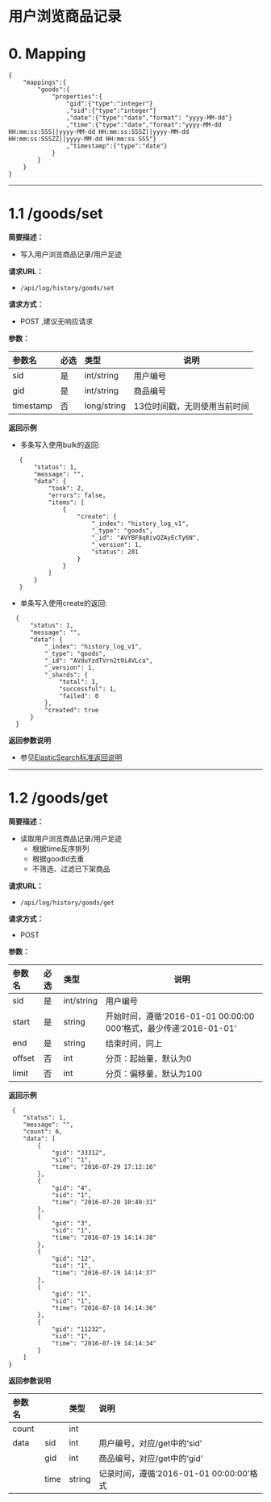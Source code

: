 
# 用户浏览商品记录

# 0. Mapping
```
{
    "mappings":{
        "goods":{
            "properties":{
                "gid":{"type":"integer"}
                ,"sid":{"type":"integer"}
                ,"date":{"type":"date","format": "yyyy-MM-dd"}
                ,"time":{"type":"date","format":"yyyy-MM-dd HH:mm:ss:SSS||yyyy-MM-dd HH:mm:ss:SSSZ||yyyy-MM-dd HH:mm:ss:SSSZZ||yyyy-MM-dd HH:mm:ss SSS"}
                ,"timestamp":{"type":"date"}
            }
        }
    }
}
```
***

# 1.1 /goods/set

**简要描述：** 

- 写入用户浏览商品记录/用户足迹

**请求URL：** 
- ` /api/log/history/goods/set `
  
**请求方式：**
- POST ,建议无响应请求

**参数：** 

|参数名|必选|类型|说明|
|:----|:---|:-----|-----|
|sid |是  |int/string |用户编号|
|gid |是  |int/string |商品编号|
|timestamp|否|long/string |13位时间戳，无则使用当前时间|

**返回示例**
 - 多条写入使用bulk的返回:
 ``` 
    {
        "status": 1,
        "message": "",
        "data": {
            "took": 2,
            "errors": false,
            "items": [
                {
                    "create": {
                        "_index": "history_log_v1",
                        "_type": "goods",
                        "_id": "AVYBF8q8ivQZAyEcTy6N",
                        "_version": 1,
                        "status": 201
                    }
                }
            ]
        }
    }
  ```
  
  - 单条写入使用create的返回:
  ```
    {
        "status": 1,
        "message": "",
        "data": {
            "_index": "history_log_v1",
            "_type": "goods",
            "_id": "AVduYzdTVrn2t9i4VLca",
            "_version": 1,
            "_shards": {
                "total": 1,
                "successful": 1,
                "failed": 0
            },
            "created": true
        }
    }
  ```

**返回参数说明** 

- 参见[ElasticSearch标准返回说明](../../README.md#elasticsearch-response)

***

# 1.2 /goods/get

**简要描述：** 

- 读取用户浏览商品记录/用户足迹
    - 根据time反序排列
    - 根据goodId去重
    - 不筛选、过滤已下架商品

**请求URL：** 
- ` /api/log/history/goods/get `
  
**请求方式：**
- POST 

**参数：** 

|参数名|必选|类型|说明|
|:----|:---|:-----|-----|
|sid   |是|int/string |用户编号|
|start |是|string     |开始时间，遵循‘2016-01-01 00:00:00 000’格式，最少传递‘2016-01-01’|
|end   |是|string     |结束时间，同上|
|offset|否|int        |分页：起始量，默认为0|
|limit |否|int        |分页：偏移量，默认为100|

 **返回示例**

``` 
 {
    "status": 1,
    "message": "",
    "count": 6,
    "data": [
        {
            "gid": "33312",
            "sid": "1",
            "time": "2016-07-29 17:12:16"
        },
        {
            "gid": "4",
            "sid": "1",
            "time": "2016-07-20 10:49:31"
        },
        {
            "gid": "3",
            "sid": "1",
            "time": "2016-07-19 14:14:38"
        },
        {
            "gid": "12",
            "sid": "1",
            "time": "2016-07-19 14:14:37"
        },
        {
            "gid": "1",
            "sid": "1",
            "time": "2016-07-19 14:14:36"
        },
        {
            "gid": "11232",
            "sid": "1",
            "time": "2016-07-19 14:14:34"
        }
    ]
}
```

 **返回参数说明** 

|参数名||类型|说明|
|:----|:---|:---|:-----|
|count||int||总计商品浏览记录条数|
|data|sid   |int |用户编号，对应/get中的‘sid’|
||gid   |int     |商品编号，对应/get中的‘gid’|
||time  |string     |记录时间，遵循‘2016-01-01 00:00:00’格式|

